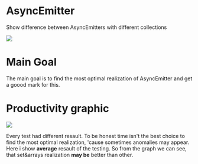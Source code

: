 # AsyncEmitter

Show difference between AsyncEmitters with different collections

![](https://i.ibb.co/1KsRbSq/ae.png)

# Main Goal

The main goal is to find the most optimal realization of AsyncEmitter and get a goood mark for this.  

# Productivity graphic
![](https://i.ibb.co/hmqVPQr/graph.png)

Every test had different resault. To be honest time isn't the best choice to find the most optimal realization, 'cause sometimes anomalies may appear. Here i show **average** resault of the testing. So from the graph we can see, that set&arrays realization **may be** better than other. 
